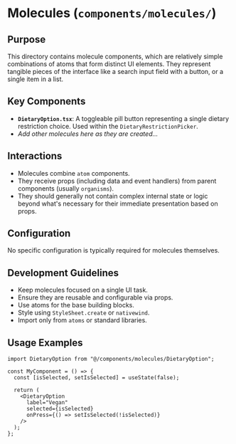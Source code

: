 # Molecules (`components/molecules/`)

## Purpose

This directory contains molecule components, which are relatively simple combinations of atoms that form distinct UI elements.
They represent tangible pieces of the interface like a search input field with a button, or a single item in a list.

## Key Components

- **`DietaryOption.tsx`**: A toggleable pill button representing a single dietary restriction choice. Used within the `DietaryRestrictionPicker`.
- _Add other molecules here as they are created..._

## Interactions

- Molecules combine `atom` components.
- They receive props (including data and event handlers) from parent components (usually `organisms`).
- They should generally not contain complex internal state or logic beyond what's necessary for their immediate presentation based on props.

## Configuration

No specific configuration is typically required for molecules themselves.

## Development Guidelines

- Keep molecules focused on a single UI task.
- Ensure they are reusable and configurable via props.
- Use atoms for the base building blocks.
- Style using `StyleSheet.create` or `nativewind`.
- Import only from `atoms` or standard libraries.

## Usage Examples

```tsx
import DietaryOption from "@/components/molecules/DietaryOption";

const MyComponent = () => {
  const [isSelected, setIsSelected] = useState(false);

  return (
    <DietaryOption
      label="Vegan"
      selected={isSelected}
      onPress={() => setIsSelected(!isSelected)}
    />
  );
};
```
